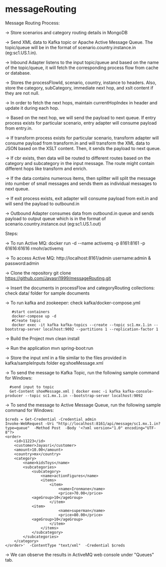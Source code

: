 # messageRouting
Message Routing
Process:

-> Store scenarios and category routing details in MongoDB

-> Send XML data to Kafka topic or Apache Active Message Queue. The topic/queue will be in the format of scenario.country.instance.in (eg:sc1.US.1.in).

-> Inbound Adapter listens to the input topic/queue and based on the name of the topic/queue, it will fetch the corresponding process flow from cache or database.

-> Stores the processFlowId, scenario, country, instance to headers. Also, store the category, subCategory, immediate next hop, and xslt content if they are not null.

-> In order to fetch the next hops, maintain currentHopIndex in header and update it during each hop.

-> Based on the next hop, we will send the payload to next queue. If entry process exists for particular scenario, entry adapter will consume payload from entry.in.

-> If transform process exists for particular scenario, transform adapter will consume payload from transform.in and will transform the XML data to JSON based on the XSLT content. Then, it sends the payload to next queue.

-> If cbr exists, then data will be routed to different routes based on the category and subcategory in the input message. The route might contain different hops like transform and enrich.

-> If the data contains numerous items, then splitter will split the message into number of small messages and sends them as individual messages to next queue.

-> If exit process exists, exit adapter will consume payload from exit.in and will send the payload to outbound.in

-> Outbound Adapter consumes data from outbound.in queue and sends payload to output queue which is in the format of scenario.country.instance.out (eg:sc1.US.1.out)

Steps:

-> To run Active MQ: docker run -d --name activemq -p 8161:8161 -p 61616:61616 rmohr/activemq

-> To access Active MQ: http://localhost:8161/admin username:admin & password:admin

-> Clone the repository git clone https://github.com/Jayasri1999/messageRouting.git

-> Insert the documents in processFlow and categoryRouting collections: check data/ folder for sample documents

-> To run kafka and zookeeper: check kafka/docker-compose.yml

```
   #start containers
   docker-compose up -d
   #Create topic
   docker exec -it kafka kafka-topics --create --topic sc1.mx.1.in --bootstrap-server localhost:9092 --partitions 1 --replication-factor 1
```
-> Build the Project mvn clean install

-> Run the application mvn spring-boot:run

-> Store the input xml in a file similar to the files provided in kafka/sampleInputs folder eg:shoeMessage.xml

-> To send the message to Kafka Topic, run the following sample command for Windows:

```
  #send input to topic
  Get-Content shoeMessage.xml | docker exec -i kafka kafka-console-producer --topic sc1.mx.1.in --bootstrap-server localhost:9092
```

-> To send the message to Active Message Queue, run the following sample command for Windows:

```
$creds = Get-Credential -Credential admin
Invoke-WebRequest -Uri "http://localhost:8161/api/message/sc1.mx.1.in?type=queue"  -Method Post  -Body '<?xml version="1.0" encoding="UTF-8"?>
<order>
    <id>11223</id>
    <customer>Jayasri</customer>
    <amount>10.00</amount>
    <country>mx</country>
    <category>
        <name>kidsToys</name>
        <subcategories>
            <subcategory>
                <name>actionFigures</name>
                <items>
                    <item>
                        <name>Ironmane</name>
                        <price>70.00</price>
			<ageGroup>10</ageGroup>
                    </item>
		    <item>
                        <name>superman</name>
                        <price>80.00</price>
			<ageGroup>10</ageGroup>
                    </item>
                </items>
            </subcategory>
        </subcategories>
    </category>
</order>'  -ContentType "text/xml"  -Credential $creds

```

-> We can observe the results in ActiveMQ web console under "Queues" tab.

